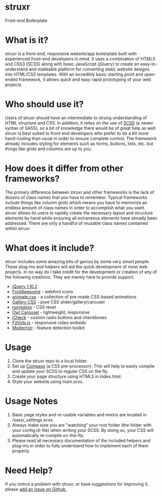 struxr
======

Front-end Boilerplate


What is it?
======

struxr is a front-end, responsive website/app boilerplate built with experienced front-end developers in mind. It uses a combination of HTML5 and CSS3 (SCSS) along with basic JavaScript (jQuery) to create an easy-to-understand and malleable platform for converting static website designs into HTML/CSS templates. With an incredibly basic starting point and open-ended framework, it allows quick and easy rapid prototyping of your web projects.


Who should use it?
======
Users of struxr should have an intermediate to strong understanding of HTML structure and CSS. In addition, it relies on the use of [SCSS](http://sass-lang.com) (a newer syntax of SASS), so a bit of knowledge there would be of great help as well. struxr is best suited to front-end developers who prefer to do a bit more hand-coding than usual in order to ensure complete control. The framework already includes styling for elements such as forms, buttons, lists, etc. but things like grids and columns are up to you.


How does it differ from other frameworks?
======

The primary difference between struxr and other frameworks is the lack of dozens of class names that you have to remember. Typical frameworks include things like column grids which means you have to memorize an endless amount of class names in order to accomplish what you want. struxr allows its users to rapidly create the necessary layout and structure elements by hand while ensuring all extraneous elements have already been addressed. There are only a handful of reusable class names contained within struxr.


What does it include?
======

struxr includes some amazing bits of genius by some very smart people. These plug-ins and helpers will aid the quick development of most web projects. In no way do I take credit for the development or creation of any of the following creations. They are merely here to provide support.

- [jQuery 1.10.2](http://jquery.com/)
- [FontAwesome](http://fontawesome.io) - webfont icons
- [animate.css](https://daneden.me/animate/) - a collection of pre-made CSS-based animations
- [Gallery CSS](http://benschwarz.github.io/gallery-css/) - pure CSS slider/gallery/carousel 
- [normalize](http://necolas.github.io/normalize.css/) - CSS reset
- [Owl Carousel](http://owlgraphic.com/owlcarousel/) - lightweight, responsive 
- [iCheck](http://fronteed.com/iCheck/) - custom radio buttons and checkboxes
- [FitVids.js](http://fitvidsjs.com/) - responsive video embeds
- [Modernizr](http://modernizr.com/) - feature detection toolkit


Usage
=====

1. Clone the struxr repo to a local folder.
2. Set up [Compass](http://compass-style.org/) (a CSS pre-processor). This will help to easily compile and update your SCSS to regular CSS on the fly.
3. Create your page structure using HTML5 in index.html.
4. Style your website using main.scss.

Usage Notes
=====

1. Basic page styles and re-usable variables and mixins are located in /sass/_settings.scss.
2. Always make sure you are "watching" your root folder (the folder with your config.rb file) when writing your SCSS. By doing so, your CSS will automatically re-compile on-the-fly.
3. Please read all necessary documentation of the included helpers and plug-ins in order to fully understand how to implement each of them properly.


Need Help?
=====
If you notice a problem with struxr, or have suggestions for improving it, please [add an issue on Github.](https://github.com/Norex/struxr/issues)
